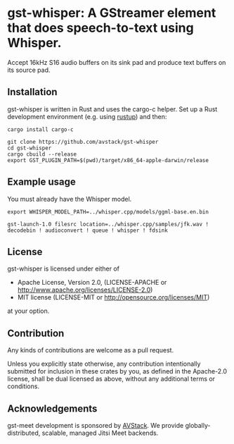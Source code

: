 # gst-whisper: A GStreamer element that does speech-to-text using Whisper.

Accept 16kHz S16 audio buffers on its sink pad and produce text buffers on its source pad.

## Installation

gst-whisper is written in Rust and uses the cargo-c helper. Set up a Rust development environment (e.g. using [rustup](https://rustup.rs)) and then:

```
cargo install cargo-c

git clone https://github.com/avstack/gst-whisper
cd gst-whisper
cargo cbuild --release
export GST_PLUGIN_PATH=$(pwd)/target/x86_64-apple-darwin/release
```

## Example usage

You must already have the Whisper model.

```
export WHISPER_MODEL_PATH=../whisper.cpp/models/ggml-base.en.bin

gst-launch-1.0 filesrc location=../whisper.cpp/samples/jfk.wav ! decodebin ! audioconvert ! queue ! whisper ! fdsink
```

## License

gst-whisper is licensed under either of

* Apache License, Version 2.0, (LICENSE-APACHE or http://www.apache.org/licenses/LICENSE-2.0)
* MIT license (LICENSE-MIT or http://opensource.org/licenses/MIT)

at your option.

## Contribution

Any kinds of contributions are welcome as a pull request.

Unless you explicitly state otherwise, any contribution intentionally submitted for inclusion in these crates by you, as defined in the Apache-2.0 license, shall be dual licensed as above, without any additional terms or conditions.

## Acknowledgements

gst-meet development is sponsored by [AVStack](https://avstack.io/). We provide globally-distributed, scalable, managed Jitsi Meet backends.
